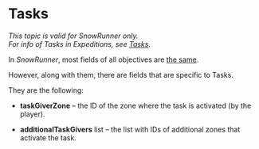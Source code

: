 # Tasks

*This topic is valid for SnowRunner only.*  
*For info of Tasks in Expeditions, see [Tasks](./../objectives_in_expeditions/tasks.md).*

In *SnowRunner*, most fields of all objectives are [the same](./common_fields_of_objectives.md).

However, along with them, there are fields that are specific to Tasks.

They are the following:

-   **taskGiverZone** – the ID of the zone where the task is activated (by the player).

-   **additionalTaskGivers** list – the list with IDs of additional zones that activate the task.

